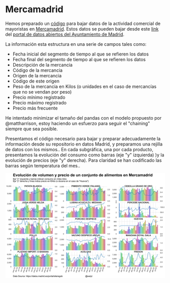 # Mercamadrid
Hemos preparado un [código](https://github.com/mharias/Mercamadrid/blob/main/code/evolucion_precios.ipynb) para bajar datos de la actividad comercial de mayoristas en [Mercamadrid](https://www.mercamadrid.es). Estos datos se pueden bajar desde este [link](https://datos.madrid.es/sites/v/index.jsp?vgnextoid=a4df993ae322b610VgnVCM1000001d4a900aRCRD&vgnextchannel=374512b9ace9f310VgnVCM100000171f5a0aRCRD) del [portal de datos abiertos del Ayuntamiento de Madrid](https://datos.madrid.es/portal/site/egob).

La información esta estructura en una serie de campos tales como:
  * Fecha inicial del segmento de tiempo al que se refieren los datos
  * Fecha final del segmento de tiempo al que se refieren los datos
  * Descripción de la mercancia
  * Código de la mercancia
  * Origen de la mercancia
  * Código de este origen
  * Peso de la mercancia en Kilos (o unidades en el caso de mercancías que no se vendan por peso)
  * Precio mínimo registrado
  * Precio máximo registrado
  * Precio más frecuente

He intentado  minimizar el tamaño del pandas con el modelo propuesto por @mattharrison, estoy haciendo un esfuerzo para seguir el "chaining" siempre que sea posible.

Presentamos el código necesario para bajar y preparar adecuadamente la información desde su repositorio en datos Madrid, y preparamos una rejilla de datos con los mismos..
En cada subgráfica, una por cada producto, presentamos la evolución del consumo como barras (eje "y" izquierda) )y la evolución de precios (eje "y" derecha). Para claridad se han codificado las barras según temperatura del mes..

![](https://github.com/mharias/Mercamadrid/blob/main/img/evolucion_consumo_precio.png)
